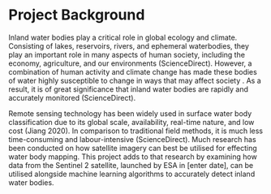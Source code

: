 # Project Background
Inland water bodies play a critical role in global ecology and climate. Consisting of lakes, reservoirs, rivers, and ephemeral waterbodies, they play an important role in many aspects of human society, including the economy, agriculture, and our environments (ScienceDirect). However, a combination of human activity and climate change has made these bodies of water highly susceptible to change in ways that may affect society . As a result, it is of great significance that inland water bodies are rapidly and accurately monitored (ScienceDirect).

Remote sensing technology has been widely used in surface water body classification due to its global scale, availability, real-time nature, and low cost (Jiang 2020). In comparison to traditional field methods, it is much less time-consuming and labour-intensive (ScienceDirect). Much research has been conducted on how satellite imagery can best be utilised for effecting water body mapping. This project adds to that research by examining how data from the Sentinel 2 satellite, launched by ESA in [enter date], can be utilised alongside machine learning algorithms to accurately detect inland water bodies.
